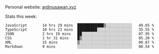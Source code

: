 Personal website: [ardinusawan.xyz](https://ardinusawan.xyz)

Stats this week:
<!--START_SECTION:waka-->

```text
JavaScript       14 hrs 29 mins  ████████████▒░░░░░░░░░░░░   49.65 %
TypeScript       10 hrs 22 mins  █████████░░░░░░░░░░░░░░░░   35.55 %
JSON             2 hrs 19 mins   ██░░░░░░░░░░░░░░░░░░░░░░░   07.95 %
CSS              1 hr 31 mins    █▒░░░░░░░░░░░░░░░░░░░░░░░   05.20 %
XML              15 mins         ▒░░░░░░░░░░░░░░░░░░░░░░░░   00.87 %
Markdown         9 mins          ░░░░░░░░░░░░░░░░░░░░░░░░░   00.54 %
```

<!--END_SECTION:waka-->
